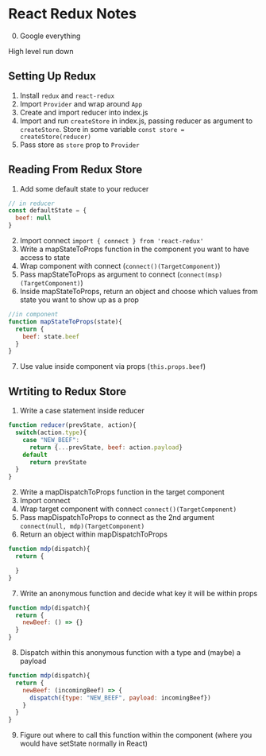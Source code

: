 React Redux Notes
================

0. Google everything

High level run down

## Setting Up Redux
1. Install `redux` and `react-redux`
2. Import `Provider` and wrap around `App`
3. Create and import reducer into index.js
4. Import and run `createStore` in index.js, passing reducer as argument to `createStore`. Store in some variable `const store = createStore(reducer)`
5. Pass store as `store` prop to `Provider`


## Reading From Redux Store
1. Add some default state to your reducer
```js
// in reducer
const defaultState = {
  beef: null
}
```
2. Import connect `import { connect } from 'react-redux'`
3. Write a mapStateToProps function in the component you want to have access to state
4. Wrap component with connect (`connect()(TargetComponent)`)
5. Pass mapStateToProps as argument to connect (`connect(msp)(TargetComponent)`)
6. Inside mapStateToProps, return an object and choose which values from state you want to show up as a prop

```js
//in component
function mapStateToProps(state){
  return {
    beef: state.beef
  }
}
```

7. Use value inside component via props (`this.props.beef`)

## Wrtiting to Redux Store
1. Write a case statement inside reducer
```js
function reducer(prevState, action){
  switch(action.type){
    case "NEW_BEEF":
      return {...prevState, beef: action.payload}
    default 
      return prevState
  }
}
```
2. Write a mapDispatchToProps function in the target component
3. Import connect
4. Wrap target component with connect `connect()(TargetComponent)`
5. Pass mapDispatchToProps to connect as the 2nd argument  `connect(null, mdp)(TargetComponent)`
6. Return an object within mapDispatchToProps
```js
function mdp(dispatch){
  return {

  }
}
```
7. Write an anonymous function and decide what key it will be within props
```js
function mdp(dispatch){
  return {
    newBeef: () => {}
  }
}
```
8. Dispatch within this anonymous function with a type and (maybe) a payload
```js
function mdp(dispatch){
  return {
    newBeef: (incomingBeef) => {
      dispatch({type: "NEW_BEEF", payload: incomingBeef})
    }
  }
}
```
9. Figure out where to call this function within the component (where you would have setState normally in React)